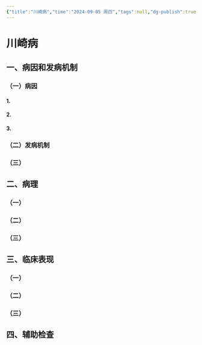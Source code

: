 ```yaml
---
{"title":"川崎病","time":"2024-09-05 周四","tags":null,"dg-publish":true,"permalink":"/200 学习/205 儿科学/理论课/第07章 免疫性疾病/第8节 川崎病/川崎病/","dgPassFrontmatter":true,"created":"2024-09-05T16:05:41.000+08:00","updated":"2024-09-05T16:07:05.000+08:00"}
---
```


# 川崎病
## 一、病因和发病机制
### （一）病因
#### 1.
#### 2.
#### 3.
### （二）发病机制
### （三）
## 二、病理
### （一）
### （二）
### （三）
## 三、临床表现
### （一）
### （二）
### （三）
## 四、辅助检查
